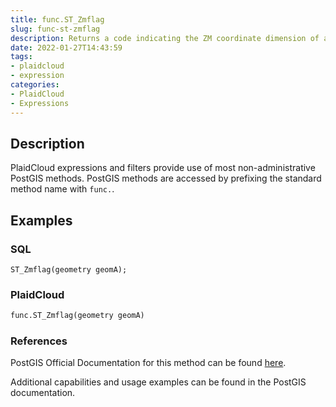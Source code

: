 ```yaml
---
title: func.ST_Zmflag
slug: func-st-zmflag
description: Returns a code indicating the ZM coordinate dimension of a geometry
date: 2022-01-27T14:43:59
tags:
- plaidcloud
- expression
categories:
- PlaidCloud
- Expressions
---
```



## Description


PlaidCloud expressions and filters provide use of most non-administrative PostGIS methods. PostGIS methods are accessed by prefixing the standard method name with `func.`.



## Examples


### SQL



```
ST_Zmflag(geometry geomA);
```


### PlaidCloud



```python
func.ST_Zmflag(geometry geomA)
```


### References


PostGIS Official Documentation for this method can be found [here](https://postgis.net/docs/manual-3.1/ST_Zmflag.html).



Additional capabilities and usage examples can be found in the PostGIS documentation.

